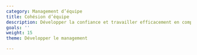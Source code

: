 ```yaml
---
category: Management d’équipe
title: Cohésion d’équipe
description: Développer la confiance et travailler efficacement en complémentarité
goals: ''
weight: 15
theme: Développer le management

---
```

